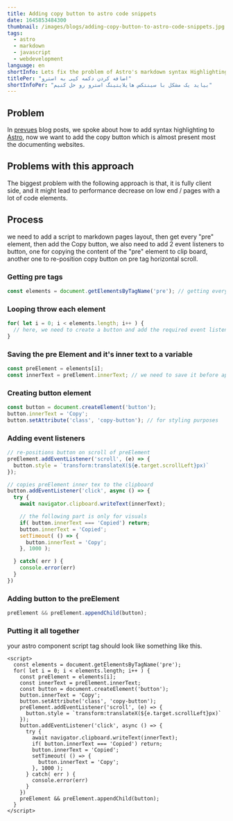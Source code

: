 ```yaml
---
title: Adding copy button to astro code snippets
date: 1645853484300
thumbnail: /images/blogs/adding-copy-button-to-astro-code-snippets.jpg
tags:
  - astro
  - markdown
  - javascript
  - webdevelopment
language: en
shortInfo: Lets fix the problem of Astro's markdown syntax Highlighting
titlePer: "اضافه کردن دکمه کپی به استرو"
shortInfoPer: "بیاید یک مشکل با سینتکس هایلایتینگ استرو رو حل کنیم"
---
```


## Problem

In [prevues](./astro-syntax-highlighting) blog posts, we spoke about how to add syntax highlighting to [Astro](https://astro.build), now we want to add the copy button which is almost present most the documenting websites.

## Problems with this approach
The biggest problem with the following approach is that, it is fully client side, and it might lead to performance decrease on low end / pages with a lot of code elements. 


## Process

we need to add a script to markdown pages layout, then get every "pre" element, then add the Copy button, we also need to add 2 event listeners to button, one for copying the content of the "pre" element to clip board, another one to re-position copy button on pre tag horizontal scroll.

### Getting pre tags
```javascript
const elements = document.getElementsByTagName('pre'); // getting every pre tag element on the current page
```

### Looping throw each element
```javascript
for( let i = 0; i < elements.length; i++ ) {
  // here, we need to create a button and add the required event listeners to it!
}
```

### Saving the pre Element and it's inner text to a variable
```javascript
const preElement = elements[i];
const innerText = preElement.innerText; // we need to save it before appending button element to it, other wise we need to remove button inner text from it
```

### Creating button element
```javascript
const button = document.createElement('button');
button.innerText = 'Copy';
button.setAttribute('class', 'copy-button'); // for styling purposes
```

### Adding event listeners
```javascript
// re-positions button on scroll of preElement
preElement.addEventListener('scroll', (e) => {
  button.style = `transform:translateX(${e.target.scrollLeft}px)`
});

// copies preElement inner tex to the clipboard
button.addEventListener('click', async () => {
  try {
    await navigator.clipboard.writeText(innerText);

    // the following part is only for visuals
    if( button.innerText === 'Copied') return;
    button.innerText = 'Copied';
    setTimeout( () => {
      button.innerText = 'Copy';
    }, 1000 );

  } catch( err ) {
    console.error(err)
  }
})
```

### Adding button to the preElement
```javascript
preElement && preElement.appendChild(button);
```

### Putting it all together

your astro component script tag should look like something like this.

```astro
<script>
  const elements = document.getElementsByTagName('pre');
  for( let i = 0; i < elements.length; i++ ) {
    const preElement = elements[i];
    const innerText = preElement.innerText;
    const button = document.createElement('button');
    button.innerText = 'Copy';
    button.setAttribute('class', 'copy-button');
    preElement.addEventListener('scroll', (e) => {
      button.style = `transform:translateX(${e.target.scrollLeft}px)`
    });
    button.addEventListener('click', async () => {
      try {
        await navigator.clipboard.writeText(innerText);
        if( button.innerText === 'Copied') return;
        button.innerText = 'Copied';
        setTimeout( () => {
          button.innerText = 'Copy';
        }, 1000 );
      } catch( err ) {
        console.error(err)
      }
    })
    preElement && preElement.appendChild(button);
  }
</script>
```